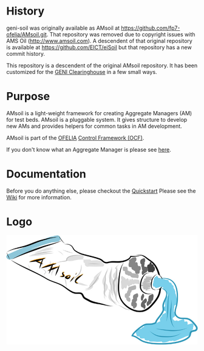 # History

geni-soil was originally available as AMsoil at
https://github.com/fp7-ofelia/AMsoil.git. That repository was removed
due to copyright issues with AMS Oil (http://www.amsoil.com). A
descendent of that original repository is available at
https://github.com/EICT/eiSoil but that repository has a new commit
history.

This repository is a descendent of the original AMsoil repository. It
has been customized for the
[GENI Clearinghouse](https://github.com/GENI-NSF/geni-ch) in a few
small ways.

# Purpose

AMsoil is a light-weight framework for creating Aggregate Managers (AM) for test beds.
AMsoil is a pluggable system. It gives structure to develop new AMs and provides helpers for common tasks in AM development.

AMsoil is part of the [OFELIA](http://www.fp7-ofelia.eu/) [Control Framework (OCF)](https://github.com/fp7-ofelia).

If you don't know what an Aggregate Manager is please see [here](https://alpha.fp7-ofelia.eu/doc/index.php/General_terminology).

# Documentation

Before you do anything else, please checkout the [Quickstart](https://raw.github.com/fp7-ofelia/AMsoil/development/doc/AMsoil%20Quickstart.pdf)
Please see the [Wiki](https://github.com/fp7-ofelia/AMsoil/wiki) for more information.

# Logo

![GCF Setup](doc/img/logo.jpg)
